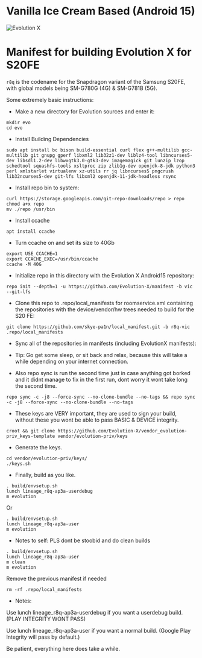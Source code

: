 # Vanilla Ice Cream Based (Android 15)
![Evolution X](https://github.com/Evolution-X/manifest/raw/udc/Banner.png)
# Manifest for building Evolution X for S20FE 

`r8q` is the codename for the Snapdragon variant of the Samsung S20FE, with global models being SM-G780G (4G) & SM-G781B (5G).

Some extremely basic instructions:

- Make a new directory for Evolution sources and enter it:
```
mkdir evo
cd evo
```

- Install Building Dependencies
```
sudo apt install bc bison build-essential curl flex g++-multilib gcc-multilib git gnupg gperf libxml2 lib32z1-dev liblz4-tool libncurses5-dev libsdl1.2-dev libwxgtk3.0-gtk3-dev imagemagick git lunzip lzop schedtool squashfs-tools xsltproc zip zlib1g-dev openjdk-8-jdk python3 perl xmlstarlet virtualenv xz-utils rr jq libncurses5 pngcrush lib32ncurses5-dev git-lfs libxml2 openjdk-11-jdk-headless rsync
```

- Install repo bin to system:
```
curl https://storage.googleapis.com/git-repo-downloads/repo > repo
chmod a+x repo
mv ./repo /usr/bin 
```
- Install ccache
```
apt install ccache
```
- Turn ccache on and set its size to 40Gb
```
export USE_CCACHE=1
export CCACHE_EXEC=/usr/bin/ccache
ccache -M 40G
```

- Initialize repo in this directory with the Evolution X Android15 repository:
```
repo init --depth=1 -u https://github.com/Evolution-X/manifest -b vic --git-lfs
```

- Clone this repo to .repo/local_manifests for roomservice.xml containing the repositories with the device/vendor/hw trees needed to build for the S20 FE:
```
git clone https://github.com/skye-pa1n/local_manifest.git -b r8q-vic .repo/local_manifests
```

- Sync all of the repositories in manifests (including EvolutionX manifests):
  
- Tip: Go get some sleep, or sit back and relax, because this will take a while depending on your internet connection.

- Also repo sync is run the second time just in case anything got borked and it didnt manage to fix in the first run, dont worry it wont take long the second time. 
```
repo sync -c -j8 --force-sync --no-clone-bundle --no-tags && repo sync -c -j8 --force-sync --no-clone-bundle --no-tags 
```

- These keys are VERY important, they are used to sign your build, without these you wont be able to pass BASIC & DEVICE integrity.
```
croot && git clone https://github.com/Evolution-X/vendor_evolution-priv_keys-template vendor/evolution-priv/keys
```

- Generate the keys.
```
cd vendor/evolution-priv/keys/
./keys.sh
```

- Finally, build as you like.
```
. build/envsetup.sh
lunch lineage_r8q-ap3a-userdebug
m evolution
```
Or
```
. build/envsetup.sh
lunch lineage_r8q-ap3a-user
m evolution
```
- Notes to self:
PLS dont be stoobid and do clean builds
```
. build/envsetup.sh
lunch lineage_r8q-ap3a-user
m clean
m evolution
```
Remove the previous manifest if needed
```
rm -rf .repo/local_manifests
```
- Notes:
  
Use lunch lineage_r8q-ap3a-userdebug if you want a userdebug build. (PLAY INTEGRITY WONT PASS)

Use lunch lineage_r8q-ap3a-user if you want a normal build. (Google Play Integrity will pass by default.)

Be patient, everything here does take a while.
